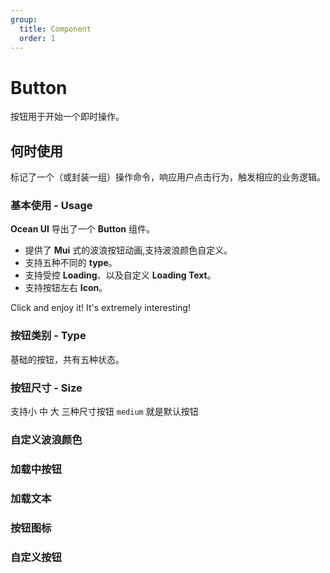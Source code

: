 ```yaml
---
group:
  title: Component
  order: 1
---
```


# Button

按钮用于开始一个即时操作。

## 何时使用

标记了一个（或封装一组）操作命令，响应用户点击行为，触发相应的业务逻辑。

### 基本使用 - Usage

**Ocean UI** 导出了一个 **Button** 组件。

- 提供了 **Mui** 式的波浪按钮动画,支持波浪颜色自定义。
- 支持五种不同的 **type**。
- 支持受控 **Loading**、以及自定义 **Loading Text**。
- 支持按钮左右 **Icon**。

Click and enjoy it! It's extremely interesting!

<code src="./document/Basic.tsx"></code>

### 按钮类别 - Type

基础的按钮，共有五种状态。

<code src="./document/BasicButton.tsx"></code>

### 按钮尺寸 - Size

支持小 中 大 三种尺寸按钮 `medium` 就是默认按钮

<code src="./document/SizeButton.tsx"></code>

### 自定义波浪颜色

<code src="./document/Animation.tsx"></code>

### 加载中按钮

<code src="./document/LoadingButton.tsx"></code>

### 加载文本

<code src="./document/loadingText.tsx"></code>

### 按钮图标

<code src="./document/iconButton.tsx"></code>

### 自定义按钮

<code src="./document/custom.tsx"></code>
